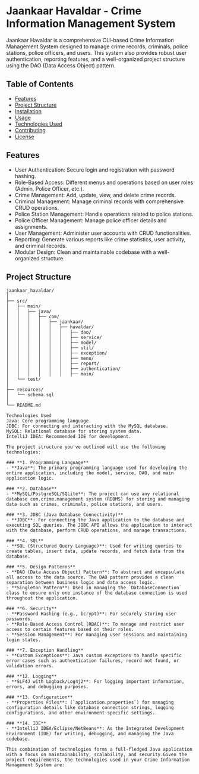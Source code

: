 # Jaankaar Havaldar - Crime Information Management System

Jaankaar Havaldar is a comprehensive CLI-based Crime Information Management System designed to manage crime records, criminals, police stations, police officers, and users. This system also provides robust user authentication, reporting features, and a well-organized project structure using the DAO (Data Access Object) pattern.

## Table of Contents

- [Features](#features)
- [Project Structure](#project-structure)
- [Installation](#installation)
- [Usage](#usage)
- [Technologies Used](#technologies-used)
- [Contributing](#contributing)
- [License](#license)

## Features

- User Authentication: Secure login and registration with password hashing.
- Role-Based Access: Different menus and operations based on user roles (Admin, Police Officer, etc.).
- Crime Management: Add, update, view, and delete crime records.
- Criminal Management: Manage criminal records with comprehensive CRUD operations.
- Police Station Management: Handle operations related to police stations.
- Police Officer Management: Manage police officer details and assignments.
- User Management: Administer user accounts with CRUD functionalities.
- Reporting: Generate various reports like crime statistics, user activity, and criminal records.
- Modular Design: Clean and maintainable codebase with a well-organized structure.

## Project Structure

```plaintext
jaankaar_havaldar/
│
├── src/
│   ├── main/
│   │   ├── java/
│   │   │   ├── com/
│   │   │   │   ├── jaankaar/
│   │   │   │   │   ├── havaldar/
│   │   │   │   │   │   ├── dao/
│   │   │   │   │   │   ├── service/
│   │   │   │   │   │   ├── model/
│   │   │   │   │   │   ├── util/
│   │   │   │   │   │   ├── exception/
│   │   │   │   │   │   ├── menu/
│   │   │   │   │   │   ├── report/
│   │   │   │   │   │   ├── authentication/
│   │   │   │   │   │   ├── main/
│   └── test/
│
├── resources/
│   └── schema.sql
│
└── README.md

Technologies Used
Java: Core programming language.
JDBC: For connecting and interacting with the MySQL database.
MySQL: Relational database for storing system data.
IntelliJ IDEA: Recommended IDE for development.

The project structure you've outlined will use the following technologies:

### **1. Programming Language**
- **Java**: The primary programming language used for developing the entire application, including the model, service, DAO, and main application logic.

### **2. Database**
- **MySQL/PostgreSQL/SQLite**: The project can use any relational database com.crime.management system (RDBMS) for storing and managing data such as crimes, criminals, police stations, and users.

### **3. JDBC (Java Database Connectivity)**
- **JDBC**: For connecting the Java application to the database and executing SQL queries. The JDBC API allows the application to interact with the database, perform CRUD operations, and manage transactions.

### **4. SQL**
- **SQL (Structured Query Language)**: Used for writing queries to create tables, insert data, update records, and fetch data from the database.

### **5. Design Patterns**
- **DAO (Data Access Object) Pattern**: To abstract and encapsulate all access to the data source. The DAO pattern provides a clean separation between business logic and data access logic.
- **Singleton Pattern**: Used in managing the `DatabaseConnection` class to ensure only one instance of the database connection is used throughout the application.

### **6. Security**
- **Password Hashing (e.g., bcrypt)**: For securely storing user passwords.
- **Role-Based Access Control (RBAC)**: To manage and restrict user access to certain features based on their roles.
- **Session Management**: For managing user sessions and maintaining login states.

### **7. Exception Handling**
- **Custom Exceptions**: Java custom exceptions to handle specific error cases such as authentication failures, record not found, or validation errors.

### **12. Logging**
- **SLF4J with Logback/Log4j2**: For logging important information, errors, and debugging purposes.

### **13. Configuration**
- **Properties Files**: (`application.properties`) for managing configuration details like database connection strings, logging configurations, and other environment-specific settings.

### **14. IDE**
- **IntelliJ IDEA/Eclipse/NetBeans**: As the Integrated Development Environment (IDE) for writing, debugging, and managing the Java codebase.

This combination of technologies forms a full-fledged Java application with a focus on maintainability, scalability, and security.Given the project requirements, the technologies used in your Crime Information Management System are:
